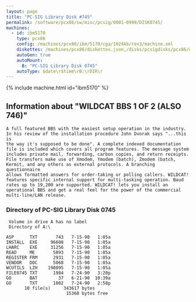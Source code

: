 ```yaml
---
layout: page
title: "PC-SIG Library Disk #745"
permalink: /software/pcx86/sw/misc/pcsig/0001-0999/DISK0745/
machines:
  - id: ibm5170
    type: pcx86
    config: /machines/pcx86/ibm/5170/cga/1024kb/rev3/machine.xml
    diskettes: /machines/pcx86/diskettes.json,/disks/pcsigdisks/pcx86/diskettes.json
    autoGen: true
    autoMount:
      B: "PC-SIG Library Disk 0745"
    autoType: $date\r$time\rB:\rDIR\r
---
```


{% include machine.html id="ibm5170" %}

## Information about "WILDCAT BBS 1 OF 2 (ALSO 746)"

    A full featured BBS with the easiest setup operation in the industry.
    In his review of the installation procedure John Dvorak says "...this is
    the way it's supposed to be done". A complete indexed documentation
    file is included which covers all program features. The message system
    includes private mail, forwarding, carbon copies, and return receipts.
    File transfers make use of Xmodem, Ymodem (batch), Zmodem (batch,
    Kermit, and any others as external protocols. A branching questionnaire
    allows formatted answers for order-taking or polling callers. WILDCAT!
    features specific internal support for multi-tasking operation. Baud
    rates up to 19,200 are supported. WILDCAT! lets you install an
    operational BBS and get a real feel for the power of the commercial
    multi-line/LAN release.

### Directory of PC-SIG Library Disk 0745

     Volume in drive A has no label
     Directory of A:\

    ASP      TXT       743   7-15-90   1:05a
    INSTALL  EXE     96608   7-15-90   1:05a
    LHARC    EXE     31256   7-15-90   1:05a
    READ     ME       5893   7-15-90   1:05a
    REGISTER FRM      2931   7-15-90   1:05a
    VENDOR   DOC      5068   7-15-90   1:05a
    WCUTILS  LZH    198095   7-15-90   1:05a
    FILE0745 TXT      1984   7-24-90   3:20p
    GO       BAT        37   6-21-90  10:39a
    GO       TXT      1002   7-24-90   2:58p
           10 file(s)     343617 bytes
                           15360 bytes free
